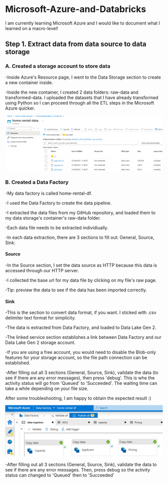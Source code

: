 # Microsoft-Azure-and-Databricks

I am currently learning Microsoft Azure and I would like to document what I learned on a macro-level! 

<h2>Step 1. Extract data from data source to data storage </h2>

<h3> A. Created a storage account to store data </h3>
-Inside Azure's Resource page, I went to the Data Storage section to create a new container inside. 

-Inside the new container, I created 2 data folders: raw-data and transformed-data. I uploaded the datasets that I have already transformed using Python so I can proceed through all the ETL steps in the Microsoft Azure quicker.

<img src="https://github.com/w7978708wen/Microsoft-Azure-and-Databricks/blob/main/Images/Containers.png?raw=true"></img>

<h3> B. Created a Data Factory </h3>

-My data factory is called home-rental-df.

-I used the Data Factory to create the data pipeline. 

-I extracted the data files from my GitHub repository, and loaded them to my data storage's container's raw-data folder. 

-Each data file needs to be extracted individiually. 

-In each data extraction, there are 3 sections to fill out: General, Source, Sink:


<h4>Source</h4>

-In the Source section, I set the data source as HTTP because this data is accessed through our HTTP server. 

-I collected the base url for my data file by clicking on my file's raw page. 

-Tip: preview the data to see if the data has been imported correctly. 



<h4>Sink</h4>
-This is the section to convert data format, if you want. I sticked with .csv delimiter text format for simplicity. 

-The data is extracted from Data Factory, and loaded to Data Lake Gen 2. 

-The linked service section establishes a link between Data Factory and our Data Lake Gen 2 storage account. 

-If you are using a free account, you would need to disable the Blob-only features for your storage account, so the file path connection can be established.



-After filling out all 3 sections (General, Source, Sink), vaildate the data (to see if there are any error messages), then press 'debug'. This is whe the activity status will go from 'Queued' to 'Succeeded'. The waiting time can take a while depending on your file size.


 After some troubleshooting, I am happy to obtain the expected result :)

<img src="https://github.com/w7978708wen/Microsoft-Azure-and-Databricks/blob/main/Images/Data%20Factory.png?raw=true"></img>




-After filling out all 3 sections (General, Source, Sink), validate the data to see if there are any error messages. Then, press debug so the activity status can changed to 'Queued' then to 'Succeeded'

  
